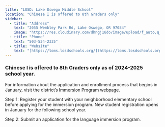 ```yaml
---
title: "LOSD: Lake Oswego Middle School"
location: "Chinese I is offered to 8th Graders only"
sidebar:
  - title: "Address"
    text: "2055 Wembley Park Rd, Lake Oswego, OR 97034"
    image: "https://res.cloudinary.com/dhngj18do/image/upload/f_auto,q_auto/v1/images/activities/loms-logo"
  - title: "Phone"
    text: "503-534-2335"
  - title: "Website"
    text: "[https://loms.losdschools.org/](https://loms.losdschools.org/)"
---
```


### Chinese I is offered to 8th Graders only as of 2024-2025 school year.

For information about the application and enrollment process that begins in January, visit the district’s [Immersion Program webpage](https://www.losdschools.org/curriculum-instruction/language-immersion-programs).

Step 1: Register your student with your neighborhood elementary school before applying for the immersion program. New student registration opens in January for the following school year.

Step 2: Submit an application for the language immersion program.
